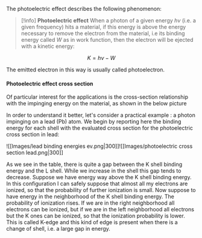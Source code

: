 The photoelectric effect describes the following phenomenon: 

>[!info] **Photoelectric effect**
When a photon of a given energy $h\nu$ (i.e. a given frequency) hits a material, if this energy is above the energy necessary to remove the electron from the material, i.e its binding energy called $W$ as in work function, then the electron will be ejected with a kinetic energy:
>
$$ K = h\nu -W $$
>
The emitted electron in this way is usually called photoelectron.

#### Photoelectric effect cross section

Of particular interest for the applications is the cross-section relationship with the impinging energy on the material, as shown in the below picture

In order to understand it better, let's consider a practical example : a photon impinging on a lead (Pb) atom.
We begin by reporting here the binding energy for each shell with the evaluated cross section for the photoelectric cross section in lead:

![[Images/lead binding energies ev.png|300]]![[Images/photoelectric cross section lead.png|300]]

As we see in the table, there is quite a gap between the K shell binding energy and the L shell. While we increase in the shell this gap tends to decrease.
Suppose we have energy way above the K shell binding energy. In this configuration I can safely suppose that almost all my electrons are ionized, so that the probability of further ionization is small.
Now suppose to have energy in the neighborhood of the K shell binding energy.
The probability of ionization rises.
If we are in the right neighborhood all electrons can be ionized, but if we are in the left neighborhood all electrons but the K ones can be ionized, so that the ionization probability is lower.
This is called K-edge and this kind of edge is present when there is a change of shell, i.e. a large gap in energy.